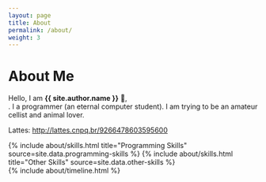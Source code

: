 ```yaml
---
layout: page
title: About
permalink: /about/
weight: 3
---
```


# **About Me**

Hello, I am **{{ site.author.name }}** :wave:,<br>.
I a programmer (an eternal computer student). I am trying to be an amateur cellist and animal lover.

Lattes: http://lattes.cnpq.br/9266478603595600

<div class="row">
{% include about/skills.html title="Programming Skills" source=site.data.programming-skills %}
{% include about/skills.html title="Other Skills" source=site.data.other-skills %}
</div>

<div class="row">
{% include about/timeline.html %}
</div>
